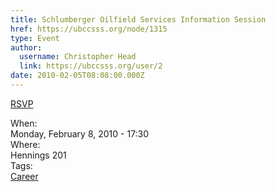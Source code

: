 ```yaml
---
title: Schlumberger Oilfield Services Information Session 
href: https://ubccsss.org/node/1315
type: Event
author:
  username: Christopher Head
  link: https://ubccsss.org/user/2
date: 2010-02-05T08:08:00.000Z
---
```


<div class="field field-name-body field-type-text-with-summary field-label-hidden"><div class="field-items"><div class="field-item even"><p><a href="http://www.calendar.events.ubc.ca/cal/event/eventView.do?subid=-1&amp;calPath=/public/Events+Calendar/Career+Services&amp;guid=CAL-09d22401-266ba071-0126-6c2e3865-00000029myubc-team@interchange.ubc.ca&amp;recurrenceId=">RSVP</a></p>
</div></div></div><div class="field field-name-field-dates field-type-datetime field-label-above"><div class="field-label">When:&#xA0;</div><div class="field-items"><div class="field-item even"><span class="date-display-single">Monday, February 8, 2010 - 17:30</span></div></div></div><div class="field field-name-field-location field-type-text field-label-above"><div class="field-label">Where:&#xA0;</div><div class="field-items"><div class="field-item even">Hennings 201</div></div></div>    <footer>
    <div class="field field-name-field-tags field-type-taxonomy-term-reference field-label-above"><div class="field-label">Tags:&#xA0;</div><div class="field-items"><div class="field-item even"><a href="/career">Career</a></div></div></div>      </footer>